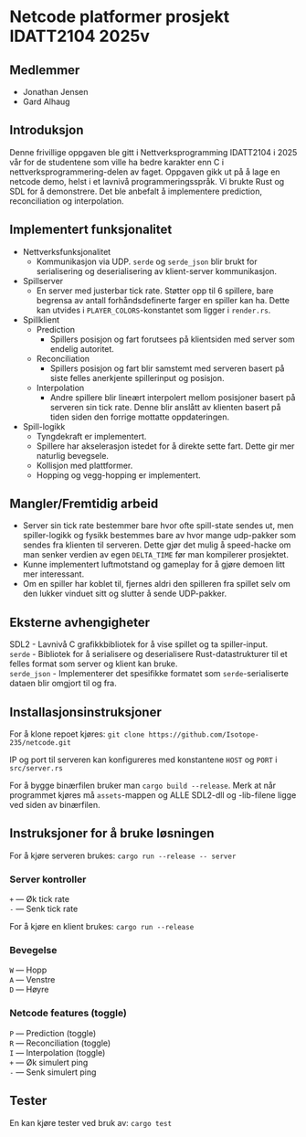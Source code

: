 # Netcode platformer prosjekt IDATT2104 2025v
## Medlemmer
- Jonathan Jensen
- Gard Alhaug

## Introduksjon
Denne frivillige oppgaven ble gitt i Nettverksprogramming IDATT2104 i 2025 vår for de studentene som ville ha bedre karakter enn C i nettverksprogrammering-delen av faget. Oppgaven gikk ut på å lage en netcode demo, helst i et lavnivå programmeringsspråk. Vi brukte Rust og SDL for å demonstrere. Det ble anbefalt å implementere prediction, reconciliation og interpolation. 

## Implementert funksjonalitet
- Nettverksfunksjonalitet
	- Kommunikasjon via UDP. `serde` og `serde_json` blir brukt for serialisering og deserialisering av klient-server kommunikasjon.
- Spillserver
	- En server med justerbar tick rate. Støtter opp til 6 spillere, bare begrensa av antall forhåndsdefinerte farger en spiller kan ha. Dette kan utvides i `PLAYER_COLORS`-konstantet som ligger i `render.rs`.
- Spillklient
	- Prediction 
		- Spillers posisjon og fart forutsees på klientsiden med server som endelig autoritet.
	- Reconciliation
		- Spillers posisjon og fart blir samstemt med serveren basert på siste felles anerkjente spillerinput og posisjon.
	- Interpolation
		- Andre spillere blir lineært interpolert mellom posisjoner basert på serveren sin tick rate. Denne blir anslått av klienten basert på tiden siden den forrige mottatte oppdateringen.
- Spill-logikk
	- Tyngdekraft er implementert.
	- Spillere har akselerasjon istedet for å direkte sette fart. Dette gir mer naturlig bevegsele.
	- Kollisjon med plattformer.
	- Hopping og vegg-hopping er implementert.

## Mangler/Fremtidig arbeid
- Server sin tick rate bestemmer bare hvor ofte spill-state sendes ut, men spiller-logikk og fysikk bestemmes bare av hvor mange udp-pakker som sendes fra klienten til serveren. Dette gjør det mulig å speed-hacke om man senker verdien av egen `DELTA_TIME` før man kompilerer prosjektet.
- Kunne implementert luftmotstand og gameplay for å gjøre demoen litt mer interessant.
- Om en spiller har koblet til, fjernes aldri den spilleren fra spillet selv om den lukker vinduet sitt og slutter å sende UDP-pakker.

## Eksterne avhengigheter
SDL2 - Lavnivå C grafikkbibliotek for å vise spillet og ta spiller-input.  
`serde` - Bibliotek for å serialisere og deserialisere Rust-datastrukturer til et felles format som server og klient kan bruke.  
`serde_json` - Implementerer det spesifikke formatet som `serde`-serialiserte dataen blir omgjort til og fra.

## Installasjonsinstruksjoner
For å klone repoet kjøres:
`git clone https://github.com/Isotope-235/netcode.git`

IP og port til serveren kan konfigureres med konstantene `HOST` og `PORT` i `src/server.rs`

For å bygge binærfilen bruker man `cargo build --release`. Merk at når programmet kjøres må `assets`-mappen og ALLE SDL2-dll og -lib-filene ligge ved siden av binærfilen.

## Instruksjoner for å bruke løsningen
For å kjøre serveren brukes:
`cargo run --release -- server`

### Server kontroller
`+` — Øk tick rate  
`-` — Senk tick rate

For å kjøre en klient brukes:
`cargo run --release`

### Bevegelse
`W` — Hopp  
`A` — Venstre  
`D` — Høyre

### Netcode features (toggle)
`P` — Prediction (toggle)  
`R` — Reconciliation (toggle)  
`I` — Interpolation (toggle)  
`+` — Øk simulert ping  
`-` — Senk simulert ping

## Tester
En kan kjøre tester ved bruk av:
`cargo test`
